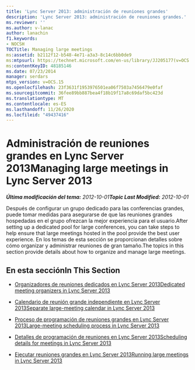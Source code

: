 ```yaml
---
title: 'Lync Server 2013: administración de reuniones grandes'
description: 'Lync Server 2013: administración de reuniones grandes.'
ms.reviewer: ''
ms.author: v-lanac
author: lanachin
f1.keywords:
- NOCSH
TOCTitle: Managing large meetings
ms:assetid: b2112f12-b548-4e71-a3a3-8c14c6bb0de9
ms:mtpsurl: https://technet.microsoft.com/en-us/library/JJ205177(v=OCS.15)
ms:contentKeyID: 48185146
ms.date: 07/23/2014
manager: serdars
mtps_version: v=OCS.15
ms.openlocfilehash: 23f3631f1953976501ea06f7503a7456479e0faf
ms.sourcegitcommit: 36fee89bb887bea4f18b19f17a8c69daf5bc423d
ms.translationtype: MT
ms.contentlocale: es-ES
ms.lasthandoff: 11/26/2020
ms.locfileid: "49437416"
---
```

# <a name="managing-large-meetings-in-lync-server-2013"></a><span data-ttu-id="78b6e-103">Administración de reuniones grandes en Lync Server 2013</span><span class="sxs-lookup"><span data-stu-id="78b6e-103">Managing large meetings in Lync Server 2013</span></span>

<div data-xmlns="http://www.w3.org/1999/xhtml">

<div class="topic" data-xmlns="http://www.w3.org/1999/xhtml" data-msxsl="urn:schemas-microsoft-com:xslt" data-cs="https://msdn.microsoft.com/">

<div data-asp="https://msdn2.microsoft.com/asp">



</div>

<div id="mainSection">

<div id="mainBody"><span data-ttu-id="78b6e-104">

<span> </span></span><span class="sxs-lookup"><span data-stu-id="78b6e-104">

<span> </span></span></span>

<span data-ttu-id="78b6e-105">_**Última modificación del tema:** 2012-10-01_</span><span class="sxs-lookup"><span data-stu-id="78b6e-105">_**Topic Last Modified:** 2012-10-01_</span></span>

<span data-ttu-id="78b6e-106">Después de configurar un grupo dedicado para las conferencias grandes, puede tomar medidas para asegurarse de que las reuniones grandes hospedadas en el grupo ofrezcan la mejor experiencia para el usuario.</span><span class="sxs-lookup"><span data-stu-id="78b6e-106">After setting up a dedicated pool for large conferences, you can take steps to help ensure that large meetings hosted in the pool provide the best user experience.</span></span> <span data-ttu-id="78b6e-107">En los temas de esta sección se proporcionan detalles sobre cómo organizar y administrar reuniones de gran tamaño.</span><span class="sxs-lookup"><span data-stu-id="78b6e-107">The topics in this section provide details about how to organize and manage large meetings.</span></span>

<div>

## <a name="in-this-section"></a><span data-ttu-id="78b6e-108">En esta sección</span><span class="sxs-lookup"><span data-stu-id="78b6e-108">In This Section</span></span>

  - [<span data-ttu-id="78b6e-109">Organizadores de reuniones dedicados en Lync Server 2013</span><span class="sxs-lookup"><span data-stu-id="78b6e-109">Dedicated meeting organizers in Lync Server 2013</span></span>](lync-server-2013-dedicated-meeting-organizers.md)

  - [<span data-ttu-id="78b6e-110">Calendario de reunión grande independiente en Lync Server 2013</span><span class="sxs-lookup"><span data-stu-id="78b6e-110">Separate large-meeting calendar in Lync Server 2013</span></span>](lync-server-2013-separate-large-meeting-calendar.md)

  - [<span data-ttu-id="78b6e-111">Proceso de programación de reuniones grandes en Lync Server 2013</span><span class="sxs-lookup"><span data-stu-id="78b6e-111">Large-meeting scheduling process in Lync Server 2013</span></span>](lync-server-2013-large-meeting-scheduling-process.md)

  - [<span data-ttu-id="78b6e-112">Detalles de programación de reuniones en Lync Server 2013</span><span class="sxs-lookup"><span data-stu-id="78b6e-112">Scheduling details for meetings in Lync Server 2013</span></span>](lync-server-2013-scheduling-details-for-meetings.md)

  - [<span data-ttu-id="78b6e-113">Ejecutar reuniones grandes en Lync Server 2013</span><span class="sxs-lookup"><span data-stu-id="78b6e-113">Running large meetings in Lync Server 2013</span></span>](lync-server-2013-running-large-meetings.md)

<span data-ttu-id="78b6e-114"></div>

</div>

<span> </span>

</div>

</div>

</span><span class="sxs-lookup"><span data-stu-id="78b6e-114"></div>

</div>

<span> </span>

</div>

</div>

</span></span></div>

